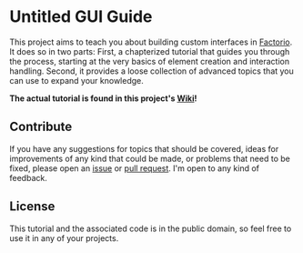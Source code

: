 # Untitled GUI Guide

This project aims to teach you about building custom interfaces in [Factorio](https://factorio.com). It does so in two parts: First, a chapterized tutorial that guides you through the process, starting at the very basics of element creation and interaction handling. Second, it provides a loose collection of advanced topics that you can use to expand your knowledge.

**The actual tutorial is found in this project's [Wiki](https://github.com/ClaudeMetz/UntitledGuiGuide/wiki)!**

## Contribute

If you have any suggestions for topics that should be covered, ideas for improvements of any kind that could be made, or problems that need to be fixed, please open an [issue](https://github.com/ClaudeMetz/UntitledGuiGuide/issues/new) or [pull request](https://github.com/ClaudeMetz/UntitledGuiGuide/compare). I'm open to any kind of feedback.

## License

This tutorial and the associated code is in the public domain, so feel free to use it in any of your projects.
